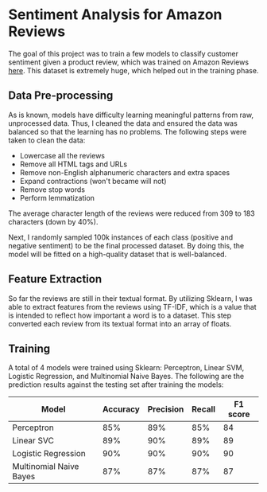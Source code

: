# Sentiment Analysis for Amazon Reviews
The goal of this project was to train a few models to classify customer sentiment given a product review, which was trained on Amazon Reviews [here](https://s3.amazonaws.com/amazon-reviews-pds/tsv/amazon_reviews_us_Kitchen_v1_00.tsv.gz). This dataset is extremely huge, which helped out in the training phase.

## Data Pre-processing
As is known, models have difficulty learning meaningful patterns from raw, unprocessed data. Thus, I cleaned the data and ensured the data was balanced so that the learning has no problems. The following steps were taken to clean the data:
<ul>
  <li>Lowercase all the reviews</li>
  <li>Remove all HTML tags and URLs</li>
  <li>Remove non-English alphanumeric characters and extra spaces</li>
  <li>Expand contractions (won't became will not)</li>
  <li>Remove stop words</li>
  <li>Perform lemmatization</li>
</ul>

The average character length of the reviews were reduced from 309 to 183 characters (down by 40%).

Next, I randomly sampled 100k instances of each class (positive and negative sentiment) to be the final processed dataset. By doing this, the model will be fitted on a high-quality dataset that is well-balanced.

## Feature Extraction
So far the reviews are still in their textual format. By utilizing Sklearn, I was able to extract features from the reviews using TF-IDF, which is a value that is intended to reflect how important a word is to a dataset. This step converted each review from its textual format into an array of floats.

## Training
A total of 4 models were trained using Sklearn: Perceptron, Linear SVM, Logistic Regression, and Multinomial Naive Bayes. The following are the prediction results against the testing set after training the models:

| Model | Accuracy | Precision | Recall | F1 score |
| ----- | -------- | --------- | ------ | -------- |
| Perceptron | 85% | 89% | 85% | 84 |
| Linear SVC | 89% | 90% | 89% | 89 |
| Logistic Regression | 90% | 90% | 90% |  90 |
| Multinomial Naive Bayes | 87% | 87% | 87% | 87 |
